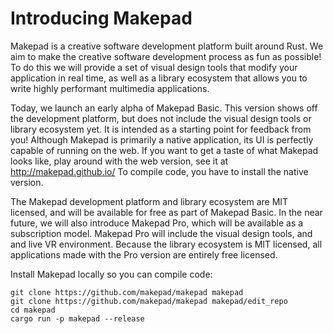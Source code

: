 # Introducing Makepad

Makepad is a creative software development platform built around Rust. We aim to make the creative software development process as fun as possible! To do this we will provide a set of visual design tools that modify your application in real time, as well as a library ecosystem that allows you to write highly performant multimedia applications.

Today, we launch an early alpha of Makepad Basic. This version shows off the development platform, but does not include the visual design tools or library ecosystem yet. It is intended as a starting point for feedback from you! Although Makepad is primarily a native application, its UI is perfectly capable of running on the web. If you want to get a taste of what Makepad looks like, play around with the web version, see it at http://makepad.github.io/ To compile code, you have to install the native version.

The Makepad development platform and library ecosystem are MIT licensed, and will be available for free as part of Makepad Basic. In the near future, we will also introduce Makepad Pro, which will be available as a subscription model. Makepad Pro will include the visual design tools, and and live VR environment. Because the library ecosystem is MIT licensed, all applications made with the Pro version are entirely free licensed.

Install Makepad locally so you can compile code:

```
git clone https://github.com/makepad/makepad makepad
git clone https://github.com/makepad/makepad makepad/edit_repo
cd makepad
cargo run -p makepad --release
```
